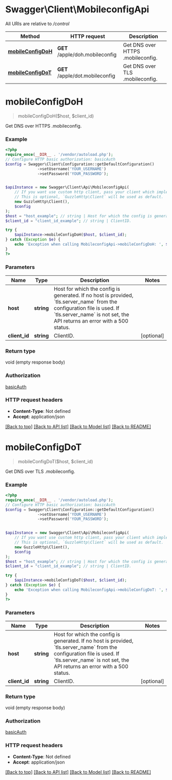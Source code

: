 # Swagger\Client\MobileconfigApi

All URIs are relative to */control*

Method | HTTP request | Description
------------- | ------------- | -------------
[**mobileConfigDoH**](MobileconfigApi.md#mobileconfigdoh) | **GET** /apple/doh.mobileconfig | Get DNS over HTTPS .mobileconfig.
[**mobileConfigDoT**](MobileconfigApi.md#mobileconfigdot) | **GET** /apple/dot.mobileconfig | Get DNS over TLS .mobileconfig.

# **mobileConfigDoH**
> mobileConfigDoH($host, $client_id)

Get DNS over HTTPS .mobileconfig.

### Example
```php
<?php
require_once(__DIR__ . '/vendor/autoload.php');
// Configure HTTP basic authorization: basicAuth
$config = Swagger\Client\Configuration::getDefaultConfiguration()
              ->setUsername('YOUR_USERNAME')
              ->setPassword('YOUR_PASSWORD');


$apiInstance = new Swagger\Client\Api\MobileconfigApi(
    // If you want use custom http client, pass your client which implements `GuzzleHttp\ClientInterface`.
    // This is optional, `GuzzleHttp\Client` will be used as default.
    new GuzzleHttp\Client(),
    $config
);
$host = "host_example"; // string | Host for which the config is generated.  If no host is provided, `tls.server_name` from the configuration file is used.  If `tls.server_name` is not set, the API returns an error with a 500 status.
$client_id = "client_id_example"; // string | ClientID.

try {
    $apiInstance->mobileConfigDoH($host, $client_id);
} catch (Exception $e) {
    echo 'Exception when calling MobileconfigApi->mobileConfigDoH: ', $e->getMessage(), PHP_EOL;
}
?>
```

### Parameters

Name | Type | Description  | Notes
------------- | ------------- | ------------- | -------------
 **host** | **string**| Host for which the config is generated.  If no host is provided, &#x60;tls.server_name&#x60; from the configuration file is used.  If &#x60;tls.server_name&#x60; is not set, the API returns an error with a 500 status. |
 **client_id** | **string**| ClientID. | [optional]

### Return type

void (empty response body)

### Authorization

[basicAuth](../../README.md#basicAuth)

### HTTP request headers

 - **Content-Type**: Not defined
 - **Accept**: application/json

[[Back to top]](#) [[Back to API list]](../../README.md#documentation-for-api-endpoints) [[Back to Model list]](../../README.md#documentation-for-models) [[Back to README]](../../README.md)

# **mobileConfigDoT**
> mobileConfigDoT($host, $client_id)

Get DNS over TLS .mobileconfig.

### Example
```php
<?php
require_once(__DIR__ . '/vendor/autoload.php');
// Configure HTTP basic authorization: basicAuth
$config = Swagger\Client\Configuration::getDefaultConfiguration()
              ->setUsername('YOUR_USERNAME')
              ->setPassword('YOUR_PASSWORD');


$apiInstance = new Swagger\Client\Api\MobileconfigApi(
    // If you want use custom http client, pass your client which implements `GuzzleHttp\ClientInterface`.
    // This is optional, `GuzzleHttp\Client` will be used as default.
    new GuzzleHttp\Client(),
    $config
);
$host = "host_example"; // string | Host for which the config is generated.  If no host is provided, `tls.server_name` from the configuration file is used.  If `tls.server_name` is not set, the API returns an error with a 500 status.
$client_id = "client_id_example"; // string | ClientID.

try {
    $apiInstance->mobileConfigDoT($host, $client_id);
} catch (Exception $e) {
    echo 'Exception when calling MobileconfigApi->mobileConfigDoT: ', $e->getMessage(), PHP_EOL;
}
?>
```

### Parameters

Name | Type | Description  | Notes
------------- | ------------- | ------------- | -------------
 **host** | **string**| Host for which the config is generated.  If no host is provided, &#x60;tls.server_name&#x60; from the configuration file is used.  If &#x60;tls.server_name&#x60; is not set, the API returns an error with a 500 status. |
 **client_id** | **string**| ClientID. | [optional]

### Return type

void (empty response body)

### Authorization

[basicAuth](../../README.md#basicAuth)

### HTTP request headers

 - **Content-Type**: Not defined
 - **Accept**: application/json

[[Back to top]](#) [[Back to API list]](../../README.md#documentation-for-api-endpoints) [[Back to Model list]](../../README.md#documentation-for-models) [[Back to README]](../../README.md)

